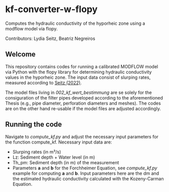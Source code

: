 # kf-converter-w-flopy
Computes the hydraulic conductivity of the hyporheic zone using a modflow model via flopy.

Contributors: Lydia Seitz, Beatriz Negreiros

## Welcome
This repository contains codes for running a calibrated MODFLOW model via Python with the flopy library for determining hydraulic conductivity values in the hyporheic zone. The input data consist of slurping rates, measured according to [Seitz (2022)](https://henry.baw.de/bitstream/20.500.11970/107414/1/276_Mitteilungen_UniStuttgart_Seitz.pdf). 

The model files living in *002_kf_wert_bestimmung* are se solely for the consiguration of the filter pipes developed according to the aforementioned Thesis (e.g., pipe diameter, perforation diameters and meshes). The codes are on the other hand re-usable if the model files are adjusted accordingly.

## Running the code

Navigate to *compute_kf.py* and adjust the necessary input parameters for the function compute_kf. Necessary input data are:
- Slurping rates (in m³/s)
- Lz: Sediment depth + Water level (in m)
- Th_pm: Sediment depth (in m) of the measurement
- Parameters **a** and **b** for the Forchheimer Equation, see *compute_kf.py* example for computing **a** and **b**. Input parameters here are the dm and the estimated hydraulic conductivity calculated with the Kozeny-Carman Equation.
